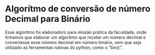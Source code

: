 # Algorítmo de conversão de número Decimal para Binário

Esse algorítmo foi elaboradoro para missão prática da faculdade, onde tinhamos que elaborar um algorítmo que recebe um número decimal e convertesse esse número decimal em número binário, sem que seja utilizado as ferramentas nativas do python, como o "bin()".
